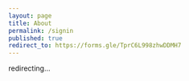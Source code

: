 ```yaml
---
layout: page
title: About
permalink: /signin
published: true
redirect_to: https://forms.gle/TprC6L998zhwDDMH7
---
```



redirecting...
